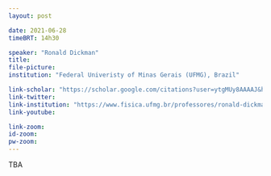 ```yaml
---
layout: post

date: 2021-06-28
timeBRT: 14h30

speaker: "Ronald Dickman"
title: 
file-picture: 
institution: "Federal Univeristy of Minas Gerais (UFMG), Brazil"

link-scholar: "https://scholar.google.com/citations?user=ytgMUy8AAAAJ&hl=en"
link-twitter: 
link-institution: "https://www.fisica.ufmg.br/professores/ronald-dickman/"
link-youtube:

link-zoom: 
id-zoom: 
pw-zoom: 
---
```


TBA
